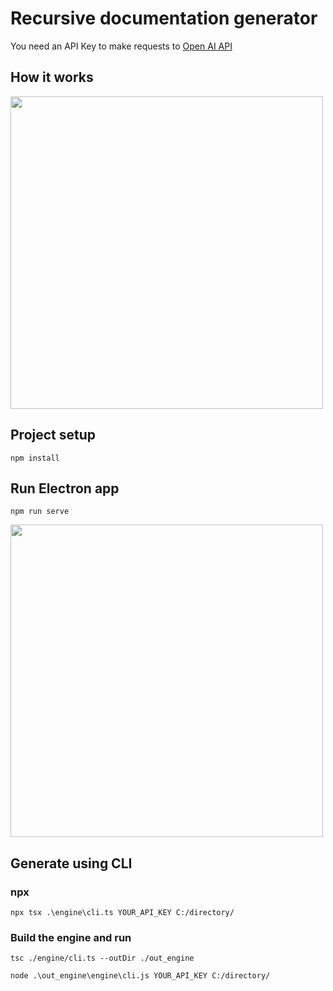 # Recursive documentation generator

You need an API Key to make requests to [Open AI API](https://platform.openai.com/)

## How it works

<img src="https://downloader.disk.yandex.ru/preview/229881ab1c37ddf5445be8a5707a399927aaeea356d96dc6515bf71a4c591983/642f52e6/o9MKawjFgPPvRfzAVQpJfhQ6bN0oY-R_wTW09y-x8NXCiMrAQXNGbjBXg8GpY2ZiF6znJWGi8APcxVjlfgHG5g%3D%3D?uid=0&filename=2023-04-06_22-16-17.png&disposition=inline&hash=&limit=0&content_type=image%2Fpng&owner_uid=0&tknv=v2&size=2048x2048" width="500">


## Project setup
```
npm install
```

## Run Electron app
```
npm run serve
```
<img src="https://downloader.disk.yandex.ru/preview/fda469575eb3353d46e81343e351ef1be7481d91fb33ffff945fefda5e8e933d/642f5412/8LnlQia5tTBvOgM3wL_HNhboq677O_K9fky8ZGymyrX9CUGHDnIIPqTiWBPBUaBzn97BU5VIHLjCZcGVeWs8pw%3D%3D?uid=0&filename=2023-04-06_22-21-20.png&disposition=inline&hash=&limit=0&content_type=image%2Fpng&owner_uid=0&tknv=v2&size=2048x2048" width="500">

## Generate using CLI

### npx

```
npx tsx .\engine\cli.ts YOUR_API_KEY C:/directory/
```

### Build the engine and run

```
tsc ./engine/cli.ts --outDir ./out_engine
```
```
node .\out_engine\engine\cli.js YOUR_API_KEY C:/directory/
```
